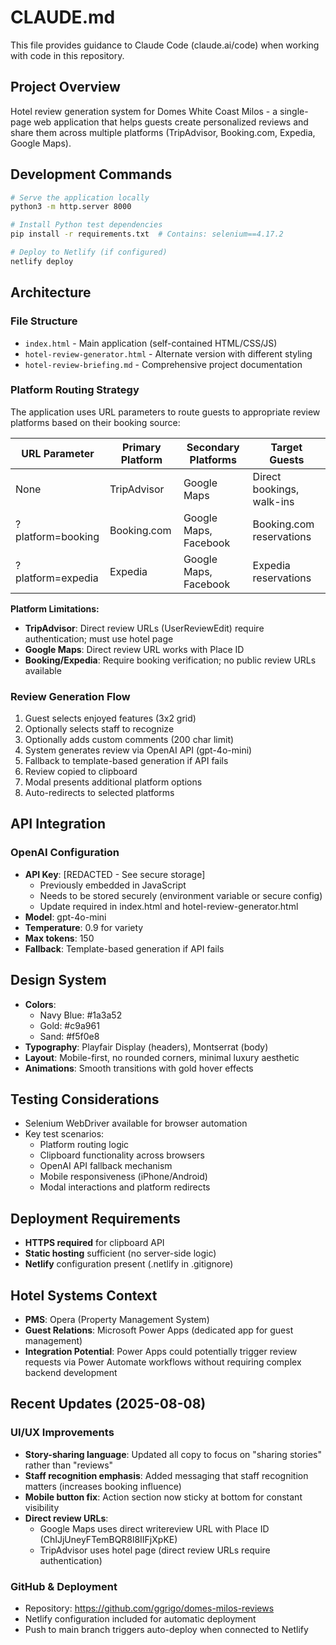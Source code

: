 # CLAUDE.md

This file provides guidance to Claude Code (claude.ai/code) when working with code in this repository.

## Project Overview

Hotel review generation system for Domes White Coast Milos - a single-page web application that helps guests create personalized reviews and share them across multiple platforms (TripAdvisor, Booking.com, Expedia, Google Maps).

## Development Commands

```bash
# Serve the application locally
python3 -m http.server 8000

# Install Python test dependencies
pip install -r requirements.txt  # Contains: selenium==4.17.2

# Deploy to Netlify (if configured)
netlify deploy
```

## Architecture

### File Structure
- `index.html` - Main application (self-contained HTML/CSS/JS)
- `hotel-review-generator.html` - Alternate version with different styling
- `hotel-review-briefing.md` - Comprehensive project documentation

### Platform Routing Strategy

The application uses URL parameters to route guests to appropriate review platforms based on their booking source:

| URL Parameter | Primary Platform | Secondary Platforms | Target Guests |
|--------------|------------------|-------------------|---------------|
| None | TripAdvisor | Google Maps | Direct bookings, walk-ins |
| ?platform=booking | Booking.com | Google Maps, Facebook | Booking.com reservations |
| ?platform=expedia | Expedia | Google Maps, Facebook | Expedia reservations |

**Platform Limitations:**
- **TripAdvisor**: Direct review URLs (UserReviewEdit) require authentication; must use hotel page
- **Google Maps**: Direct review URL works with Place ID
- **Booking/Expedia**: Require booking verification; no public review URLs available

### Review Generation Flow
1. Guest selects enjoyed features (3x2 grid)
2. Optionally selects staff to recognize
3. Optionally adds custom comments (200 char limit)
4. System generates review via OpenAI API (gpt-4o-mini)
5. Fallback to template-based generation if API fails
6. Review copied to clipboard
7. Modal presents additional platform options
8. Auto-redirects to selected platforms

## API Integration

### OpenAI Configuration
- **API Key**: [REDACTED - See secure storage]
  - Previously embedded in JavaScript
  - Needs to be stored securely (environment variable or secure config)
  - Update required in index.html and hotel-review-generator.html
- **Model**: gpt-4o-mini
- **Temperature**: 0.9 for variety
- **Max tokens**: 150
- **Fallback**: Template-based generation if API fails

## Design System

- **Colors**: 
  - Navy Blue: #1a3a52
  - Gold: #c9a961  
  - Sand: #f5f0e8
- **Typography**: Playfair Display (headers), Montserrat (body)
- **Layout**: Mobile-first, no rounded corners, minimal luxury aesthetic
- **Animations**: Smooth transitions with gold hover effects

## Testing Considerations

- Selenium WebDriver available for browser automation
- Key test scenarios:
  - Platform routing logic
  - Clipboard functionality across browsers
  - OpenAI API fallback mechanism
  - Mobile responsiveness (iPhone/Android)
  - Modal interactions and platform redirects

## Deployment Requirements

- **HTTPS required** for clipboard API
- **Static hosting** sufficient (no server-side logic)
- **Netlify** configuration present (.netlify in .gitignore)

## Hotel Systems Context

- **PMS**: Opera (Property Management System)
- **Guest Relations**: Microsoft Power Apps (dedicated app for guest management)
- **Integration Potential**: Power Apps could potentially trigger review requests via Power Automate workflows without requiring complex backend development

## Recent Updates (2025-08-08)

### UI/UX Improvements
- **Story-sharing language**: Updated all copy to focus on "sharing stories" rather than "reviews"
- **Staff recognition emphasis**: Added messaging that staff recognition matters (increases booking influence)
- **Mobile button fix**: Action section now sticky at bottom for constant visibility
- **Direct review URLs**: 
  - Google Maps uses direct writereview URL with Place ID (ChIJjUneyFTemBQR8l8IIFjXpKE)
  - TripAdvisor uses hotel page (direct review URLs require authentication)

### GitHub & Deployment
- Repository: https://github.com/ggrigo/domes-milos-reviews
- Netlify configuration included for automatic deployment
- Push to main branch triggers auto-deploy when connected to Netlify